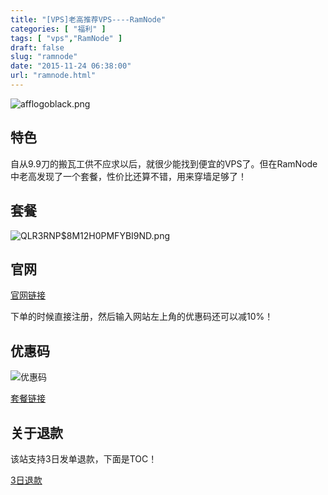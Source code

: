 ```yaml
---
title: "[VPS]老高推荐VPS----RamNode"
categories: [ "福利" ]
tags: [ "vps","RamNode" ]
draft: false
slug: "ramnode"
date: "2015-11-24 06:38:00"
url: "ramnode.html"
---
```


![afflogoblack.png][1]


<!--more-->


## 特色

自从9.9刀的搬瓦工供不应求以后，就很少能找到便宜的VPS了。但在RamNode中老高发现了一个套餐，性价比还算不错，用来穿墙足够了！

## 套餐

![QLR3RNP$8M12H0PMFYBI9ND.png][2]

## 官网

[官网链接][3]

下单的时候直接注册，然后输入网站左上角的优惠码还可以减10%！

## 优惠码

![优惠码][4]

[套餐链接][5]

## 关于退款

该站支持3日发单退款，下面是TOC！

[3日退款][6]


  [1]: https://blog.phpgao.com/usr/uploads/2015/11/2000021281.png
  [2]: https://blog.phpgao.com/usr/uploads/2015/11/1110049081.png
  [3]: https://clientarea.ramnode.com/aff.php?aff=2854
  [4]: https://blog.phpgao.com/usr/uploads/2015/11/3797745173.png
  [5]: https://clientarea.ramnode.com/aff.php?aff=2854&pid=108
  [6]: https://clientarea.ramnode.com/knowledgebase.php?action=displayarticle&id=8